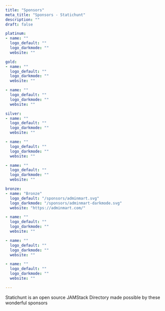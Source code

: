 ```yaml
---
title: "Sponsors"
meta_title: "Sponsors - Statichunt"
description: ""
draft: false

platinum:
- name: ""
  logo_default: ""
  logo_darkmode: ""
  website: ""

gold:
- name: ""
  logo_default: ""
  logo_darkmode: ""
  website: ""

- name: ""
  logo_default: ""
  logo_darkmode: ""
  website: ""

silver:
- name: ""
  logo_default: ""
  logo_darkmode: ""
  website: ""

- name: ""
  logo_default: ""
  logo_darkmode: ""
  website: ""

- name: ""
  logo_default: ""
  logo_darkmode: ""
  website: ""

bronze:
- name: "Bronze"
  logo_default: "/sponsors/adminmart.svg"
  logo_darkmode: "/sponsors/adminmart-darkmode.svg"
  website: "https://adminmart.com/"

- name: ""
  logo_default: ""
  logo_darkmode: ""
  website: ""

- name: ""
  logo_default: ""
  logo_darkmode: ""
  website: ""

- name: ""
  logo_default: ""
  logo_darkmode: ""
  website: ""

---
```


Statichunt is an open source JAMStack Directory made possible by these wonderful sponsors
